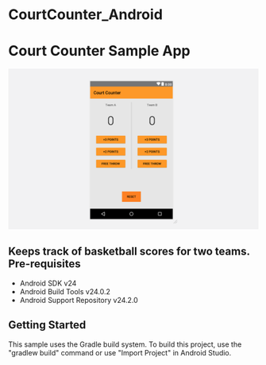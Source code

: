 # CourtCounter_Android


Court Counter Sample App
======================

![Screenshot](screenshot.png)

Keeps track of basketball scores for two teams. 
Pre-requisites
--------------

- Android SDK v24
- Android Build Tools v24.0.2
- Android Support Repository v24.2.0

Getting Started
---------------

This sample uses the Gradle build system. To build this project, use the
"gradlew build" command or use "Import Project" in Android Studio.
